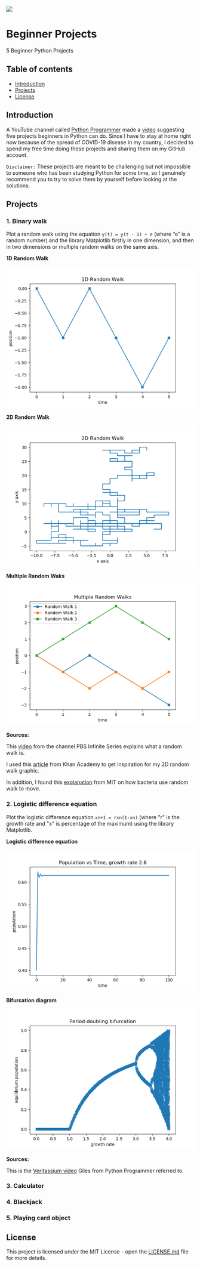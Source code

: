 [![](https://img.shields.io/github/license/LFuciarelli/beginner-projects)](https://github.com/LFuciarelli/beginner-projects/blob/master/LICENSE.md)
# Beginner Projects
5 Beginner Python Projects
## Table of contents
* [Introduction](#introduction)
* [Projects](#projects)
* [License](#license)
## Introduction
A YouTube channel called [Python Programmer](https://www.youtube.com/user/consumerchampion) made a [video](https://www.youtube.com/watch?v=SrSl6T1My00) suggesting five projects beginners in Python can do. Since I have to stay at home right now because of the spread of COVID-19 disease in my country, I decided to spend my free time doing these projects and sharing them on my GitHub account.

`Disclaimer:` These projects are meant to be challenging but not impossible to someone who has been studying Python for some time, so I genuinely recommend you to try to solve them by yourself before looking at the solutions.
## Projects
### 1. Binary walk
Plot a random walk using the equation `y(t) = y(t - 1) + e` (where “e” is a random number) and the library Matplotlib firstly in one dimension, and then in two dimensions or multiple random walks on the same axis.

**1D Random Walk**

![](images/1D_random_walk.png)

**2D Random Walk**

![](images/2D_random_walk.png)

**Multiple Random Waks**

![](images/multiple_random_walks.png)

**Sources:**

This [video](https://www.youtube.com/watch?v=stgYW6M5o4k) from the channel PBS Infinite Series explains what a random walk is.

I used this [article](https://www.khanacademy.org/computing/computer-programming/programming-natural-simulations/programming-randomness/a/random-walks) from Khan Academy to get inspiration for my 2D random walk graphic.

In addition, I found this [explanation](https://www.mit.edu/~kardar/teaching/projects/chemotaxis(AndreaSchmidt)/more_random.htm) from MIT on how bacteria use random walk to move.
### 2. Logistic difference equation
Plot the logistic difference equation `xn+1 = rxn(1-xn)` (where "r" is the growth rate and "x" is percentage of the maximum) using the library Matplotlib.

**Logistic difference equation**

![](images/logistic_difference_equation.png)

**Bifurcation diagram**

![](images/bifurcation_diagram.png)

**Sources:**

This is the [Veritassium video](https://www.youtube.com/watch?v=ovJcsL7vyrk) Giles from Python Programmer referred to.

### 3. Calculator
### 4. Blackjack
### 5. Playing card object
## License
This project is licensed under the MIT License - open the [LICENSE.md](https://github.com/LFuciarelli/beginner-projects/blob/master/LICENSE.md) file for more details.
